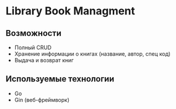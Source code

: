 # Library Book Managment

## Возможности

- Полный CRUD
- Хранение информации о книгах (название, автор, спец код)
- Выдача и возврат книг

## Используемые технологии

- Go
- Gin (веб-фреймворк)

